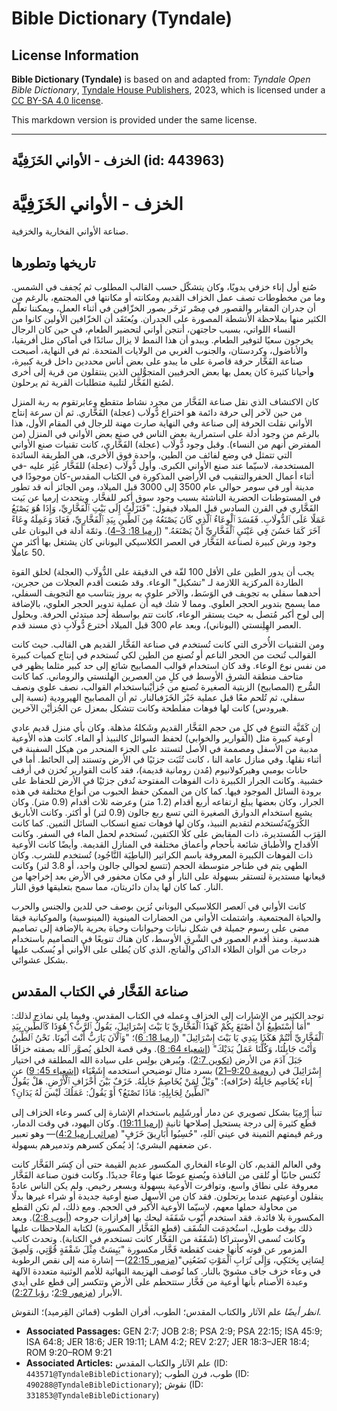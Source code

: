 # Bible Dictionary (Tyndale)

## License Information

**Bible Dictionary (Tyndale)** is based on and adapted from: _Tyndale Open Bible Dictionary_, [Tyndale House Publishers](https://tyndaleopenresources.com/), 2023, which is licensed under a [CC BY-SA 4.0 license](https://creativecommons.org/licenses/by-sa/4.0/legalcode.en).

This markdown version is provided under the same license.



--------------------------------

## الخزف - الأواني الخَزَفِيَّة (id: 443963)

الخزف \- الأواني ال**خَزَفِيَّة**
=================================

صناعة الأواني الفخارية والخزفية.

تاريخها وتطورها
---------------

صُنع أول إناء خزفي يدويًا، وكان يتشكّل حسب القالب المطلوب ثم يُجفف في الشمس. وما من مخطوطات تصف عمل الخزاف القديم ومكانته أو مكانتها في المجتمع، بالرغم من أن جدران المقابر والقصور في مِصْر تَزخَر بصور الخزّافين في أثناء العمل، ويمكننا تعلّم الكثير منها بملاحظة الأنشطة المصورة على الجدران. ويُعتَقَد أن الخزّافين الأولين كانوا من النساء اللواتي، بسبب حاجتهن، أنتجن أواني لتحضير الطعام، في حين كان الرجال يخرجون سعيًا لتوفير الطعام. ويبدو أن هذا النمط لا يزال سائدًا في أماكن مثل أفريقيا، والأناضول، وكردستان، والجنوب الغربي من الولايات المتحدة. ثم في النهاية، أصبحت صناعة الفَخَّار حرفة قاصرة على ما يبدو على بعض أناس محددين داخل قرية كبيرة، **و**أحيانا كثيرة كان يعمل بها بعض الحرفيين المتجوُّلين الذين ينتقلون من قرية إلى أخرى لصُنع الفَخَّار لتلبية متطلبات القرية ثم يرحلون.

كان الاكتشاف الذي نقل صناعة الفَخَّار من مجرد نشاط متقطع وعابرتقوم به ربة المنزل من حين لآخر إلى حرفة دائمة هو اختراع دُّولَاب (عجلة) الفَخَّاري. ثم أن سرعة إنتاج الأواني نقلت الحرفة إلى صناعة وفي النهاية صارت مهنة للرجال في المقام الأول، هذا بالرغم من وجود أدلة على استمرارية بعض الناس في صنع بعض الأواني في المنزل (من المفترض أنهم من النساء). وقبل وجود دُّولَاب (عجلة) الفَخَّاري، كانت تقنيات صنع الأواني التي تتمثل في وضع لفائف من الطين، واحدة فوق الأخرى، هي الطريقة السائدة المستخدمة، لاسيّما عند صنع الأواني الكبرى. وأول دُّولَاب (عجلة) للفَخَّار عُثِر عليه \-في أثناء أعمال الحفروالتنقيب في الأراضي المذكورة في الكتاب المقدس\-كان موجودًا في مدينة أور في سومر حوالي عام 3500 إلى 3000 قبل الميلاد، ومن الجائز أنه قد تطور في المستوطنات الحضرية الناشئة بسبب وجود سوق أكبر للفخَّار. ويتحدث إرميا عن بَيت الفَخَّاري في القرن السادس قبل الميلاد فيقول: "فَنَزَلْتُ إِلَى بَيْتِ ٱلْفَخَّارِيِّ، وَإِذَا هُوَ يَصْنَعُ عَمَلًا عَلَى ٱلدُّولَابِ. فَفَسَدَ ٱلْوِعَاءُ ٱلَّذِي كَانَ يَصْنَعُهُ مِنَ ٱلطِّينِ بِيَدِ ٱلْفَخَّارِيِّ، فَعَادَ وَعَمِلَهُ وِعَاءً آخَرَ كَمَا حَسُنَ فِي عَيْنَيِ ٱلْفَخَّارِيِّ أَنْ يَصْنَعَهُ." ([إرميا 18: 3–4](https://ref.ly/Jer18:3-Jer18:4)). وثمّة أدلة في اليونان على وجود ورش كبيرة لصناعة الفَخَّار في العصر الكلاسيكي اليوناني كان يشتغل بها أكثر من 50 عاملًا.

يجب أن يدور الطين على الأقل 100 لفّة في الدقيقة على الدُّولَاب (العجلة) لخلق القوة الطاردة المركزية اللازمة لـ "تشكيل" الوعاء. وقد صُنعت أقدم العجلات من حجرين، أحدهما سفلي به تجويف في الوَسَط، والآخر علوي به بروز يتناسب مع التجويف السفلي، مما يسمح بتدوير الحجر العلوي. ومما لا شك فيه أن عملية تدوير الحجر العلوي، بالإضافة إلى لوح أكبر مُتصل به حيث يستقر الوعاء، كانت تتم بواسطة أحد مبتدئي الحرفة. وبحلول العصر الهِلِنستي (اليوناني)، وبعد عام 300 قبل الميلاد أُخترع دُّولَابِ ذي مسند قدم. 

ومن التقنيات الأُخرى التي كانت تُستخدم في صناعة الفَخَّار القديم هي القالب. حيث كانت القوالب تُنحت من الحجر الناعم أو تُصنع من الطين لكي تُستخدم في إنتاج كميات كبيرة من نفس نوع الوعاء. وقد كان استخدام قوالب المصابيح شائع إلى حد كبير مثلما يظهر في متاحف منطقة الشرق الأوسط في كلِ من العصرين الهلنستي والروماني. كما كانت السُّرج (المصابيح) الزيتية الصغيرة تُصنع من جُزأيْنباستخدام القوالب، نصف علوي ونصف سفلي، ثم تُلحم معًا قبل عملية خَبْز الخَزَفبالنار. ثم أن المصابيح الهيرودية (نسبة إلى هيرودس) كانت لها فوهات مفلطحة وكانت تتشكل بمعزل عن الجُزأيْن الآخرين.

إن كَمّيَّة التنوع في كلٍ من حجم الفَخَّار القديم وشَكلهُ مذهلة. وكان بأي منزل قديم عادي أوعية كبيرة مثل (القوارير والخوابي) لحفظ السوائل كالنبيذ أو الماء. كانت هذه الأوعية مدببة من الأسفل ومصممة في الأصل لتستند على الجزء المنحدر من هيكل السفينة في أثناء نقلها. وفي منازل عامة النا ، كانت تُثَبَت جزئيًا في الأرض وتستند إلى الحائط. أما في حانات بومبي وهيركولانيوم (مُدن رومانية قديمة)، فقد كانت القوارير تُخزن في أرفف خشبية. وكانت الجرار الكبيرة ذات الفوهات المفتوحة تُدفن جزئيًا في الأرض للحفاظ على برودة السائل الموجود فيها. كما كان من الممكن حفظ الحبوب من أنواع مختلفة في هذه الجرار، وكان بعضها يبلغ ارتفاعه أربع أقدام (1\.2 متر) وعرضه ثلاث أقدام (0\.9 متر). وكان يشيع استخدام الدوارق الصغيرة التي تسع ربع جالون (0\.9 لتر) أو أكثر. وكانت الأباريق الكُرَوِيّةتُستخدم لتقديم النبيذ، وكان لها فوهات تمنع انسكاب السائل الثمين. كما كانت القِرَب المُستديرة، ذات المقابض على كلَا الكتفين، تُستخدم لحمل الماء في السفر. وكانت الأقداح والأطباق شائعة بأحجام وأعماق مختلفة في المنازل القديمة. وأيضًا كانت الأوعية ذات الفوهات الكبيرة المعروفة باسم الكراتير (الباطِيَة النَّاجُود) تُستخدم للشرب. وكان الطهي يتم في طناجر متوسطة الحجم (تتسع لحوالي جالون واحد، أو 3\.8 لتر) وكانت قيعانها مستديرة لتستقر بسهولة على النار أو في مكان محفور في الأرض بعد إخراجها من النار. كما كان لها يدان دائريتان، مما سمح بتعليقها فوق النار.

كانت الأواني في ٱلعصر الكلاسيكي اليوناني تُزين بوصف حي للدين والجنس والحرب والحياة المجتمعية. واشتملت الأواني من الحضارات المينوية (المينوسية) والموكيانية فيمَا مضى على رسوم جميلة في شكل نباتات وحيوانات وحياة بحرية بالإضافة إلى تصاميم هندسية. ومنذ أقدم العصور في الشْرِقِ الأوسط، كان هناك تنويعًا في التصاميم باستخدام درجات من ألوان الطلاء الداكن والفاتح، الذي كان يُطلى على الأواني أو يُسكب عليها بشكل عشوائي.

صناعة الفَخَّار في الكتاب المقدس
--------------------------------

توجد الكثير من الإشارات إلى الخزاف وعمله في الكتاب المقدس. وفيما يلي نماذج لذلك: "أَمَا أَسْتَطِيعُ أَنْ أَصْنَعَ بِكُمْ كَهَذَا ٱلْفَخَّارِيِّ يَا بَيْتَ إِسْرَائِيلَ، يَقُولُ ٱلرَّبُّ؟ هُوَذَا كَٱلطِّينِ بِيَدِ ٱلْفَخَّارِيِّ أَنْتُمْ هَكَذَا بِيَدِي يَا بَيْتَ إِسْرَائِيلَ" ([إرميا 18: 6](https://ref.ly/Jer18:6))؛ "وَٱلْآنَ يَارَبُّ أَنْتَ أَبُونَا. نَحْنُ ٱلطِّينُ وَأَنْتَ جَابِلُنَا، وَكُلُّنَا عَمَلُ يَدَيْكَ" ([إشعياء 64: 8](https://ref.ly/Isa64:8)). وفي قصة الخلق يُصوَّر ٱلله بصفته خزافًا جَبَلَ آدَمَ من الأرض ([تكوين 2:7](https://ref.ly/Gen2:7)). ويُبرهن بولِس على سيادة الله المطلقة في اختيار إِسْرَائِيلَ في ([رومية 9:20–21](https://ref.ly/Rom9:20-Rom9:21)) بسرد مثال توضيحي استخدمه إِشَعْيَاء ([إشعياء 45: 9](https://ref.ly/Isa45:9)) عن إناء يُخَاصِم جَابِلَهُ (خزّافه): "وَيْلٌ لِمَنْ يُخَاصِمُ جَابِلَهُ. خَزَفٌ بَيْنَ أَخْزَافِ ٱلْأَرْضِ. هَلْ يَقُولُ ٱلطِّينُ لِجَابِلِهِ: مَاذَا تَصْنَعُ؟ أَوْ يَقُولُ: عَمَلُكَ لَيْسَ لَهُ يَدَانِ؟"

تنبأ إِرْمِيَا بشكل تصويري عن دمار أورشَلِيم باستخدام الإشارة إلى كسر وعاء الخزاف إلى قطع كثيرة إلى درجة يستحيل إصلاحها ثانية ([إرميا 19:11](https://ref.ly/Jer19:11)). وكان اليهود، في وقت الدمار، ورغم قيمتهم الثمينة في عيني ٱللهِ، "حُسِبُوا أَبَارِيقَ خَزَفٍ" ([مراثي إرميا 4:2](https://ref.ly/Lam4:2))— وهو تعبير عن ضعفهم البشري؛ إذ يُمكن كسرهم وتدميرهم بسهولة.

وفي العالم القديم، كان الوعاء الفخاري المكسور عديم القيمة حتى أن كِسَر الفَخَّار كانت تُكنس جانبًا أو تُلقى من النافذة ويُصنع عوضًا عنها وعاءً جديدًا. وكانت فنون صناعة الفَخَّار معروفة على نطاق واسع، وتوافرت الأوعية بسهولة وبسعر رخيص. ولم يكن الناس عادةً ينقلون أوعيتهم عندما يرتحلون. فقد كان من الأسهل صنع أوعية جديدة أو شراء غيرها بدلًا من محاولة حملها معهم، لاسيّما الأوعية الأكبر في الحجم. ومع ذلك، لم تكن القطع المكسورة بلا فائدة. فقد استخدم أَيّوب شَقَفَة ليحك بها إفرازات جروحه ([أيوب 2:8](https://ref.ly/Job2:8)). وبعد ذلك بوقت طويل، استُخدِمَت الشُقَف (قطع الفَخَّار المكسورة) لكتابة الملاحظات عليها وكانت تُسمى الأوستراكا (شَقَفَة من الفَخَّار كانت تستخدم في الكتابة). وتحدث كاتب المزمور عن قوته كأنها جفت كقطعة فَخَّار مكسورة "يَبِسَتْ مِثْلَ شَقْفَةٍ قُوَّتِي، وَلَصِقَ لِسَانِي بِحَنَكِي، وَإِلَى تُرَابِ ٱلْمَوْتِ تَضَعُنِي"([مزمور 22:15](https://ref.ly/Ps22:15))— إشارة منه إلى نقص الرطوبة في وعاء خزف جاف مشويّ بالنار. كما تُوصف الهزيمة النهائية للأمم الوثنية متعددة الآلهة وعبدة الأصنام بأنها أوعية من فَخَّار ستتحطم على الأرض وتتكسر إلى قطع على أيدي الأبرار ([مزمور 2:9](https://ref.ly/Ps2:9)؛ [رؤيا 2:27](https://ref.ly/Rev2:27)).

*انظر أيضًا* علم الآثار والكتاب المقدس؛ الطوب، أفران الطوب (قمائن القِرميد)؛ النقوش.

* **Associated Passages:** GEN 2:7; JOB 2:8; PSA 2:9; PSA 22:15; ISA 45:9; ISA 64:8; JER 18:6; JER 19:11; LAM 4:2; REV 2:27; JER 18:3–JER 18:4; ROM 9:20–ROM 9:21
* **Associated Articles:** علم الآثار والكتاب المقدس (ID: `443571@TyndaleBibleDictionary`); طوب، فرن الطوب (ID: `490288@TyndaleBibleDictionary`); نقوش (ID: `331853@TyndaleBibleDictionary`)

